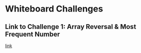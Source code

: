 # Whiteboard Challenges

## Link to Challenge 1: Array Reversal & Most Frequent Number

[link](Whiteboard-Challenges\Challenge-1\README.md)
